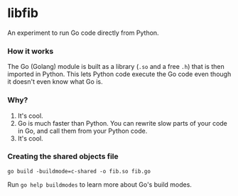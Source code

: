 # libfib

An experiment to run Go code directly from Python.

### How it works

The Go (Golang) module is built as a library (`.so` and a free `.h`) that is then imported in Python. This lets Python code execute the Go code even though it doesn't even know what Go is.

### Why?

1. It's cool.
2. Go is much faster than Python. You can rewrite slow parts of your code in Go, and call them from your Python code.
3. It's cool.

### Creating the shared objects file

```
go build -buildmode=c-shared -o fib.so fib.go
```

Run `go help buildmodes` to learn more about Go's build modes.

